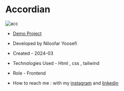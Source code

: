 # Accordian

![acc](https://github.com/niloufar-yousefi/accordian/assets/156951582/1fe9ce91-eb9b-4cb3-a1be-9788ab8bfd75)
- [Demo Project](https://niloufar-yousefi.github.io/accordian/)

- Developed by Niloofar Yoosefi

- Created - 2024-03

- Technologies Used - Html , css , tailwind 


- Role - Frontend

- How to reach me : with my [instagram](https://github.com/niloufar-yousefi) and [linkedin](https://www.linkedin.com/in/niloofar-yoosefikhorram-242742143/)







